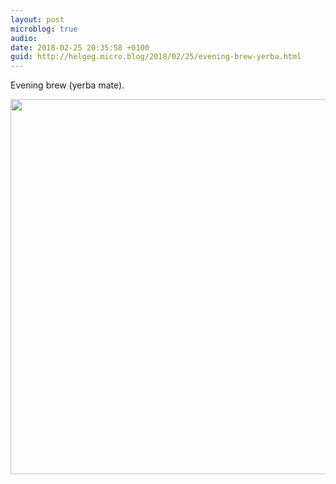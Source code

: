 ```yaml
---
layout: post
microblog: true
audio: 
date: 2018-02-25 20:35:58 +0100
guid: http://helgeg.micro.blog/2018/02/25/evening-brew-yerba.html
---
```

Evening brew (yerba mate). 

<img src="http://microblog.helgegudmundsen.com/uploads/2018/91df23a490.jpg" width="599" height="600" />
